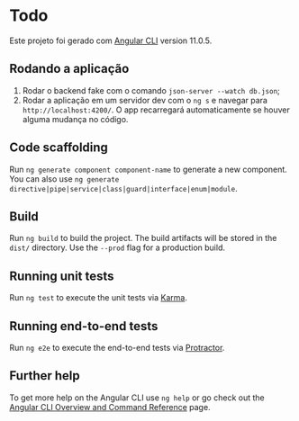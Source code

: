# Todo

Este projeto foi gerado com [Angular CLI](https://github.com/angular/angular-cli) version 11.0.5.

## Rodando a aplicação

1. Rodar o backend fake com o comando `json-server --watch db.json`;
2. Rodar a aplicação em um servidor dev com o `ng s` e navegar para `http://localhost:4200/`. O app recarregará automaticamente se houver alguma mudança no código.




## Code scaffolding

Run `ng generate component component-name` to generate a new component. You can also use `ng generate directive|pipe|service|class|guard|interface|enum|module`.

## Build

Run `ng build` to build the project. The build artifacts will be stored in the `dist/` directory. Use the `--prod` flag for a production build.

## Running unit tests

Run `ng test` to execute the unit tests via [Karma](https://karma-runner.github.io).

## Running end-to-end tests

Run `ng e2e` to execute the end-to-end tests via [Protractor](http://www.protractortest.org/).

## Further help

To get more help on the Angular CLI use `ng help` or go check out the [Angular CLI Overview and Command Reference](https://angular.io/cli) page.